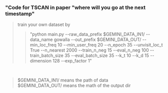 ### "Code for TSCAN in paper "where will you go at the next timestamp"  <br>
>train your own dataset by   <br>
>> "python main.py --raw_data_prefix $GEMINI_DATA_IN1/ --data_name gowalla --out_prefix $GEMINI_DATA_OUT/ --min_loc_freq 10 --min_user_freq 20 --n_epoch 35 --unvisit_loc_t True --n_nearest 2000 --train_n_neg 15 --eval_n_neg 100 --train_batch_size 35 --eval_batch_size 35 --k_t 10 --k_d 15 --dimension 128 --exp_factor 1"
 <br>
 
> $GEMINI_DATA_IN1/ means the path of data  <br>
$GEMINI_DATA_OUT/ means the math of the output dir <br>
